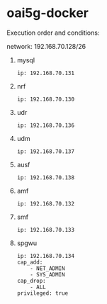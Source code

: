 # oai5g-docker

Execution order and conditions:

network: 192.168.70.128/26

1. mysql
	```
	ip: 192.168.70.131
	```
2. nrf
	```
	ip: 192.168.70.130
	```
3. udr
	```
	ip: 192.168.70.136
	```
4. udm
	```
	ip: 192.168.70.137
	```
5. ausf
	```
	ip: 192.168.70.138
	```
6. amf
	```
	ip: 192.168.70.132
	```
7. smf
	```
	ip: 192.168.70.133
	```
8. spgwu
	```
	ip: 192.168.70.134
	cap_add:
	    - NET_ADMIN
	    - SYS_ADMIN
	cap_drop:
	    - ALL
	privileged: true
	```
